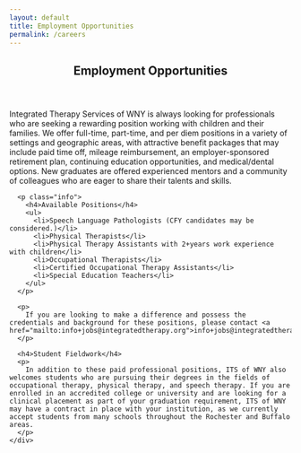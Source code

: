 ```yaml
---
layout: default
title: Employment Opportunities
permalink: /careers
---
```


<!-- Main -->
<div id="main">
  <section id="two">
    <div class="inner">
      <header class="major">
        <h2>Employment Opportunities</h2>
      </header>
      <p>Integrated Therapy Services of WNY is always looking for professionals who are seeking a rewarding position working with children and their families. We offer full-time, part-time, and per diem positions in a variety of settings and geographic areas, with attractive benefit packages that may include paid time off, mileage reimbursement, an employer-sponsored retirement plan, continuing education opportunities, and medical/dental options. New graduates are offered experienced mentors and a community of colleagues who are eager to share their talents and skills.</p>

      <p class="info">
        <h4>Available Positions</h4>
        <ul>
          <li>Speech Language Pathologists (CFY candidates may be considered.)</li>
          <li>Physical Therapists</li>
          <li>Physical Therapy Assistants with 2+years work experience with children</li>
          <li>Occupational Therapists</li>
          <li>Certified Occupational Therapy Assistants</li>
          <li>Special Education Teachers</li>
        </ul>
      </p>

      <p>
        If you are looking to make a difference and possess the credentials and background for these positions, please contact <a href="mailto:info+jobs@integratedtherapy.org">info+jobs@integratedtherapy.org</a>
      </p>

      <h4>Student Fieldwork</h4>
      <p>
        In addition to these paid professional positions, ITS of WNY also welcomes students who are pursuing their degrees in the fields of occupational therapy, physical therapy, and speech therapy. If you are enrolled in an accredited college or university and are looking for a clinical placement as part of your graduation requirement, ITS of WNY may have a contract in place with your institution, as we currently accept students from many schools throughout the Rochester and Buffalo areas.
      </p>
    </div>
  </section>
</div>

